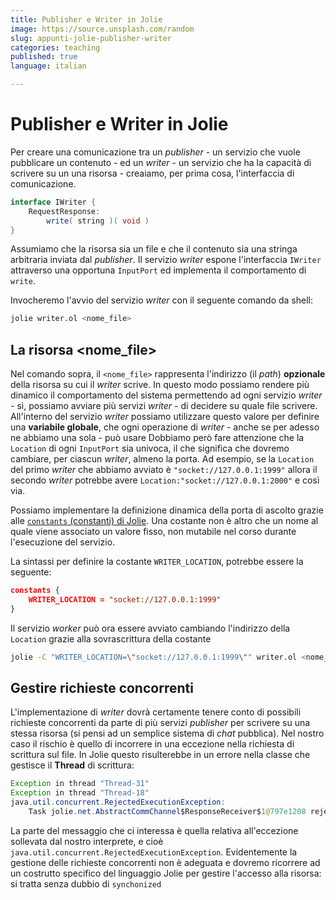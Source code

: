 ```yaml
---
title: Publisher e Writer in Jolie
image: https://source.unsplash.com/random
slug: appunti-jolie-publisher-writer
categories: teaching
published: true
language: italian

---
```


# Publisher e Writer in Jolie

Per creare una comunicazione tra un _publisher_ - un servizio che vuole pubblicare un contenuto - ed un _writer_ - un servizio che ha la capacità di scrivere su un una risorsa - creaiamo, per prima cosa, l'interfaccia di comunicazione.

```java
interface IWriter {
    RequestResponse:
        write( string )( void )
}
```

Assumiamo che la risorsa sia un file e che il contenuto sia una stringa arbitraria inviata dal _publisher_. Il servizio _writer_ espone l'interfaccia `IWriter` attraverso una opportuna `InputPort` ed implementa il comportamento di `write`.

Invocheremo l'avvio del servizio _writer_ con il seguente comando da shell:

```bash
jolie writer.ol <nome_file>
```

## La risorsa <nome_file>

Nel comando sopra, il `<nome_file>` rappresenta l'indirizzo (il _path_) **opzionale** della risorsa su cui il _writer_ scrive. In questo modo possiamo rendere più dinamico il comportamento del sistema permettendo ad ogni servizio _writer_ - sì, possiamo avviare più servizi _writer_ - di decidere su quale file scrivere.
All'interno del servizio _writer_ possiamo utilizzare questo valore per definire una **variabile globale**, che ogni operazione di _writer_ - anche se per adesso ne abbiamo una sola - può usare 
Dobbiamo però fare attenzione che la `Location` di ogni `InputPort` sia univoca, il che significa che dovremo cambiare, per ciascun _writer_, almeno la porta. Ad esempio, se la `Location` del primo _writer_ che abbiamo avviato è `"socket://127.0.0.1:1999"` allora il secondo _writer_ potrebbe avere `Location:"socket://127.0.0.1:2000"` e così via.

Possiamo implementare la definizione dinamica della porta di ascolto grazie alle [`constants` (constanti) di Jolie](https://jolielang.gitbook.io/docs/language-tools-and-standard-library/basics/constants).
Una costante non è altro che un nome al quale viene associato un valore fisso, non mutabile nel corso durante l'esecuzione del servizio.

La sintassi per definire la costante `WRITER_LOCATION`, potrebbe essere la seguente:

```json
constants {
    WRITER_LOCATION = "socket://127.0.0.1:1999"
}
```

Il servizio _worker_ può ora essere avviato cambiando l'indirizzo della `Location` grazie alla sovrascrittura della costante

```bash
jolie -C "WRITER_LOCATION=\"socket://127.0.0.1:1999\"" writer.ol <nome_file>
```

## Gestire richieste concorrenti

L'implementazione di _writer_ dovrà certamente tenere conto di possibili richieste concorrenti da parte di più servizi _publisher_ per scrivere su una stessa risorsa (si pensi ad un semplice sistema di _chat_ pubblica).
Nel nostro caso il rischio è quello di incorrere in una eccezione nella richiesta di scrittura sul file. In Jolie questo risulterebbe in un errore nella classe che gestisce il **Thread** di scrittura:

```java
Exception in thread "Thread-31" 
Exception in thread "Thread-18" 
java.util.concurrent.RejectedExecutionException: 
    Task jolie.net.AbstractCommChannel$ResponseReceiver$1@797e1208 rejected from java.util.concurrent.ThreadPoolExecutor@3c7c8343
```

La parte del messaggio che ci interessa è quella relativa all'eccezione sollevata dal nostro interprete, e cioè `java.util.concurrent.RejectedExecutionException`. Evidentemente la gestione delle richieste concorrenti non è adeguata e dovremo ricorrere ad un costrutto specifico del linguaggio Jolie per gestire l'accesso alla risorsa: si tratta senza dubbio di `synchonized`
